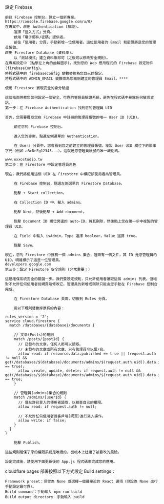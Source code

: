 設定 Firebase

    前往 Firebase 控制台，建立一個新專案。
    https://console.firebase.google.com/u/0/
    在專案中，啟用 Authentication (驗證)。
        選擇「登入方式」分頁。
        啟用「電子郵件/密碼」提供者。
        前往「使用者」分頁，手動新增一位使用者。這位使用者的 Email 和密碼將是您的管理員帳號。
    啟用 Firestore Database (資料庫)。
        以「測試模式」建立資料庫即可（之後可以修改安全規則）。
    在專案設定中 (點擊左上角的齒輪圖示)，找到您的 Web 應用程式的 Firebase 設定物件 (firebaseConfig)。
    將程式碼中的 firebaseConfig 變數替換為您自己的設定。
    將程式碼中的 ADMIN_EMAIL 變數改為您剛剛建立的管理員 Email。****

```
使用 Firestore 實現安全的身分驗證

這個指南將教您如何設定一個安全、可靠的管理員驗證系統，避免在程式碼中暴露任何敏感資訊。
第一步：在 Firebase Authentication 找到您的管理員 UID

首先，您需要獲取您在 Firebase 中註冊的管理員帳號的唯一 User ID (UID)。

    前往您的 Firebase 控制台。

    進入您的專案，點選左側選單的 Authentication。

    在 Users 分頁中，您會看到您之前建立的管理員帳號。複製 User UID 欄位下的那串字元（例如 aBcDeFg12345...）。這就是您管理員帳號的唯一識別碼。

www.oxxostudio.tw
第二步：在 Firestore 中設定管理員角色

現在，我們將使用這個 UID 在 Firestore 中標記該使用者為管理員。

    在 Firebase 控制台，點選左側選單的 Firestore Database。

    點擊 + Start collection。

    在 Collection ID 中，輸入 admins。

    點擊 Next，然後點擊 + Add document。

    點擊 Document ID 欄位旁邊的 auto-ID，將其刪除，然後貼上您在第一步中複製的管理員 UID。

    在 Field 中輸入 isAdmin，Type 選擇 boolean，Value 選擇 true。

    點擊 Save。

現在，您的 Firestore 中就有一個 admins 集合，裡面有一個文件，其 ID 是您管理員的 UID，明確標示了這是一位管理員。
developers.google.com
第三步：設定 Firestore 安全規則 (非常重要！)

這是確保系統安全的關鍵一步。我們要設定規則，只允許使用者讀取這個 admins 列表，但絕對不允許任何使用者從網頁端修改它。管理員的新增或刪除只能由您手動在 Firebase 控制台完成。

    在 Firestore Database 頁面，切換到 Rules 分頁。

    用以下規則替換掉原有的內容：

rules_version = '2';
service cloud.firestore {
  match /databases/{database}/documents {
    
    // 文章(Posts)的規則
    match /posts/{postId} {
      // 已發布的文章，任何人都可以讀取。
      // 未發布的文章或所有文章，只有管理員可以讀/寫。
      allow read: if resource.data.published == true || (request.auth != null && get(/databases/$(database)/documents/admins/$(request.auth.uid)).data.isAdmin == true);
      allow create, update, delete: if request.auth != null && get(/databases/$(database)/documents/admins/$(request.auth.uid)).data.isAdmin == true;
    }

    // 管理員(admins)集合的規則
    match /admins/{userId} {
      // 僅允許已登入的使用者讀取，以檢查自己的權限。
      allow read: if request.auth != null;
      
      // 不允許任何使用者從客戶端(網頁)進行寫入操作。
      allow write: if false; 
    }
  }
}

    點擊 Publish。

這些規則確保了您的權限系統是唯讀的，從根本上杜絕了被篡改的風險。

設定完成後，請使用下面更新後的 App.js 程式碼來完成您的應用。
```


cloudflare pages 部署按照以下方式設定 Build settings：

    Framework preset：保留為 None 或選擇一個最接近的 React 選項（但設為 None 進行手動設定最可靠）。
    Build command：手動輸入 npm run build
    Build output directory：手動輸入 build
